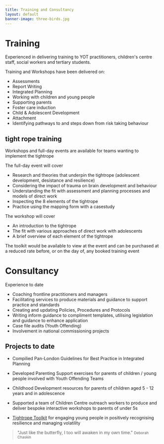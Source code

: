 ```yaml
---
title: Training and Consultancy
layout: default
banner-image: three-birds.jpg
---
```


# Training

Experienced in delivering training to YOT practitioners, children's centre staff, social workers and tertiary students. 

Training and Workshops have been delivered on:
 
  - Assessments
  - Report Writing
  - Integrated Planning
  - Working with children and young people
  - Supporting parents 
  - Foster care induction
  - Child & Adolescent Development 
  - Attachment
  - Identifying pathways to and steps down from risk taking behaviour


## tight rope training 

Workshops and full-day events are available for teams wanting to implement the tightrope

The full-day event will cover 
- Research and theories that underpin the tightrope (adolescent development, desistance and resilience)
- Considering the impact of trauma on brain development and behaviour
- Understanding the fit with assessment and planning processes and models of direct work
- Inspecting the 8 elements of the tightrope
- Practice using the mapping form with a casestudy

The workshop will cover
- An introduction to the tightrope
- The fit with various approaches of direct work with adolescents
- A brief overview of each element of the tightrope

The toolkit would be available to view at the event and can be purchased at a reduced rate before, or on the day of, any booked training event


# Consultancy

Experience to date
  - Coaching frontline practitioners and managers
  - Facilitating services to produce materials and guidance to support practice and standards
  - Creating and updating Policies, Procedures and Protocols
  - Writing inform guidance to compliment templates, utilising legislation and guidance to enhance application
  - Case file audits (Youth Offending)
  - Involvement in national commissioning projects


## Projects to date

  - Compilied Pan-London Guidelines for Best Practice in Integrated Planning
  - Developed Parenting Support exercises for parents of children / young people involved with Youth Offending Teams
  - Childhood Development resources for parents of children aged 5 - 12 years and in adolescence
  - Supported a team of Children Centre outreach workers to produce and deliver bespoke interactive workshops to parents of under 5s
  
  - [Tightrope Toolkit][tightrope] for engaging young people in positively recognising resilience and managing volatility

[tightrope]: /resources.md#tightrope-toolkit


> "Just like the butterfly, I too will awaken in my own time."
> <small>Deborah Chaskin</small>

